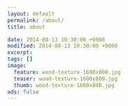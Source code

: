 ```yaml
---
layout: default
permalink: /about/
title: about

date: 2014-08-13 10:30:00 +0900
modified: 2014-08-13 10:30:00 +0900
excerpt:
tags: []
image:
  feature: wood-texture-1600x800.jpg
  teaser: wood-texture-1600x800.jpg
  thumb: wood-texture-1600x800.jpg
ads: false  
---
```


